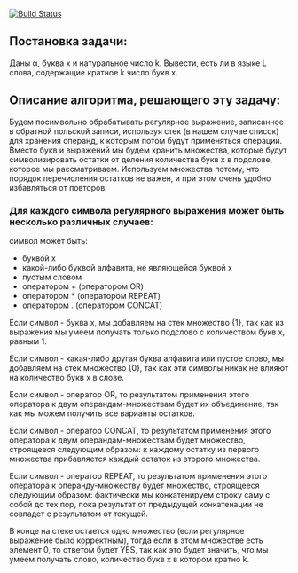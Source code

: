 [![Build Status](https://travis-ci.com/purfreak/fl_practicum_1.svg?branch=master)](https://travis-ci.com/purfreak/fl_practicum_1)

## Постановка задачи:
Даны α, буква x и натуральное число k. Вывести, есть ли в языке L слова,
содержащие кратное k число букв x.

## Описание алгоритма, решающего эту задачу:
Будем посимвольно обрабатывать регулярное выражение, записанное в обратной польской записи, используя стек (в нашем случае список) для хранения операнд, к которым потом будут применяться операции. Вместо букв и выражений мы будем хранить множества, которые будут символизировать остатки от деления количества букв x в подслове, которое мы рассматриваем. Используем множества потому, что порядок перечисления остатков не важен, и при этом очень удобно избавляться от повторов.

### Для каждого символа регулярного выражения может быть несколько различных случаев:
символ может быть:
- буквой x
- какой-либо буквой алфавита, не являющейся буквой x
- пустым словом
- оператором + (оператором OR)
- оператором * (оператором REPEAT)
- оператором . (оператором CONCAT)

Если символ - буква x, мы добавляем на стек множество {1}, так как из выражения мы умеем получать только подслово с количеством букв x, равным 1.

Если символ - какая-либо другая буква алфавита или пустое слово, мы добавляем на стек множество {0}, так как эти символы никак не влияют на количество букв x в слове.

Если символ - оператор OR, то результатом применения этого оператора к двум операндам-множествам будет их объединение, так как мы можем получить все варианты остатков.

Если символ - оператор CONCAT, то результатом применения этого оператора к двум операндам-множествам будет множество, строящееся следующим образом: к каждому остатку из первого множества прибавляется каждый остаток из второго множества.

Если символ - оператор REPEAT, то результатом применения этого оператора к операнду-множеству будет множество, строящееся следующим образом: фактически мы конкатенируем строку саму с собой до тех пор, пока результат от предыдущей конкатенации не совпадет с результатом от текущей.

В конце на стеке остается одно множество (если регулярное выражение было корректным), тогда если в этом множестве есть элемент 0, то ответом будет YES, так как это будет значить, что мы умеем получать слово, количество букв x в котором кратно k.
